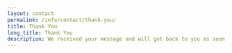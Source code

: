 ```yaml
---
layout: contact
permalink: /info/contact/thank-you/
title: Thank You
long_title: Thank You
description: We received your message and will get back to you as soon as possible
---
```


